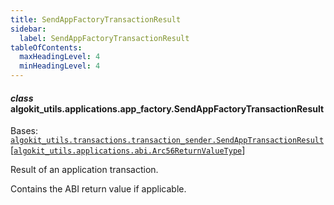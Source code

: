 ```yaml
---
title: SendAppFactoryTransactionResult
sidebar:
  label: SendAppFactoryTransactionResult
tableOfContents:
  maxHeadingLevel: 4
  minHeadingLevel: 4
---
```


#### _class_ algokit_utils.applications.app_factory.SendAppFactoryTransactionResult

Bases: [`algokit_utils.transactions.transaction_sender.SendAppTransactionResult`](/reference/algokit-utils-py/api/transactions/transaction_sender/sendapptransactionresult/#algokit_utils.transactions.transaction_sender.SendAppTransactionResult)[[`algokit_utils.applications.abi.Arc56ReturnValueType`](/reference/algokit-utils-py/api/applications/abi/#algokit_utils.applications.abi.Arc56ReturnValueType)]

Result of an application transaction.

Contains the ABI return value if applicable.
